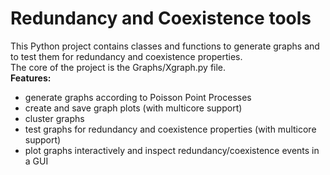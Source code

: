 # Redundancy and Coexistence tools

This Python project contains classes and functions to generate graphs and to
test them for redundancy and coexistence properties.
<br>
The core of the project is the Graphs/Xgraph.py file.
<br>
**Features:**
- generate graphs according to Poisson Point Processes
- create and save graph plots (with multicore support)
- cluster graphs
- test graphs for redundancy and coexistence properties (with multicore support)
- plot graphs interactively and inspect redundancy/coexistence events in a GUI